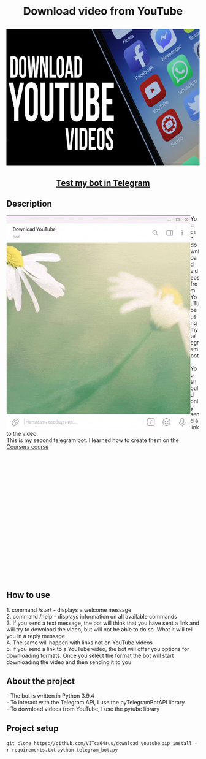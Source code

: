 <h1 align="center">Download video from YouTube</h1>
<h2 align="center">
  <img src="https://raw.githubusercontent.com/VITca64rus/download_youtube/529471581e3c9aa8ef6ccbff94934ef64912bd50/ava.jpg" width="600" height="355">
</h2>
<h2 align="center">
  <a href="t.me/Download_YouTubot" align="center">Test my bot in Telegram</a>
</h2>  
<h2>Description</h2>
  <p>
<img align="left" src="https://raw.githubusercontent.com/VITca64rus/download_youtube/master/description.gif">
You can download videos from YouTube using my telegram bot. You should only send a link to the video. </br> This is my second telegram bot. I learned how to create them on the <a href="https://www.coursera.org/learn/python-for-web/">Coursera course</a>
</p>

<p></br></br></br></br></br></br></br></br></br></br></br></br></br></br></br></br></br></br></br></p>

<h2>How to use</h2>
<p>
1. command /start - displays a welcome message </br>
2. command /help - displays information on all available commands</br>
3. If you send a text message, the bot will think that you have sent a link and will try to download the video, but will not be able to do so. What it will tell you in a reply message</br>
4. The same will happen with links not on YouTube videos</br>
5. If you send a link to a YouTube video, the bot will offer you options for downloading formats.
Once you select the format the bot will start downloading the video and then sending it to you
</p>

<h2>About the project</h2>
<p>
  - The bot is written in Python 3.9.4</br>
  - To interact with the Telegram API, I use the pyTelegramBotAPI library</br>
  - To download videos from YouTube, I use the pytube library</br>
</p>

<h2>Project setup</h2>
<code>git clone https://github.com/VITca64rus/download_youtube</code>
<code>pip install -r requirements.txt</code>
<code>python telegram_bot.py</code>

